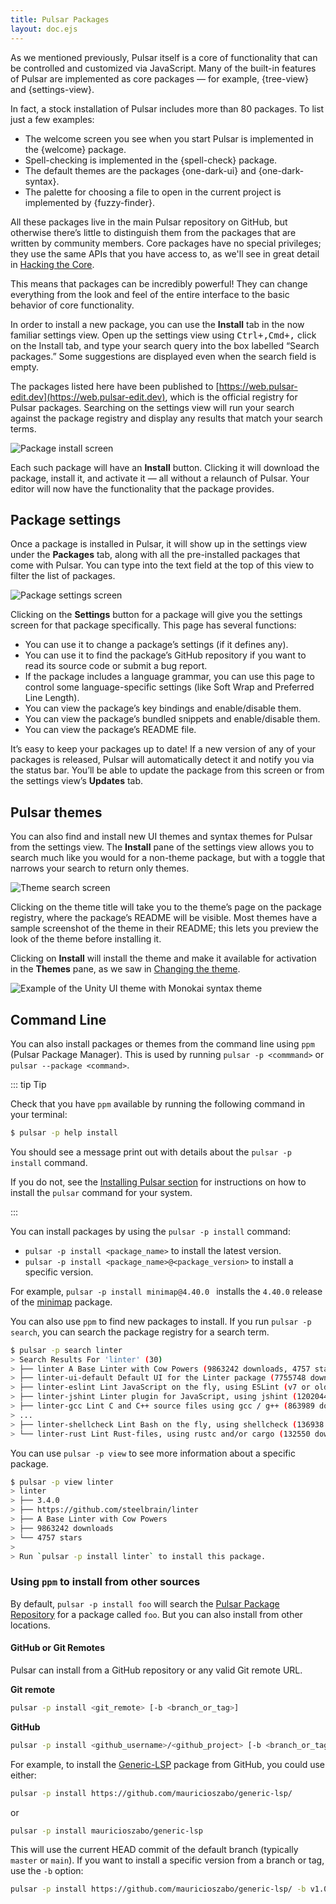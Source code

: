 ```yaml
---
title: Pulsar Packages
layout: doc.ejs
---
```


As we mentioned previously, Pulsar itself is a core of functionality that can be controlled and customized via JavaScript. Many of the built-in features of Pulsar are implemented as core packages — for example, {tree-view} and {settings-view}.

In fact, a stock installation of Pulsar includes more than 80 packages. To list just a few examples:

* The welcome screen you see when you start Pulsar is implemented in the {welcome} package.
* Spell-checking is implemented in the {spell-check} package.
* The default themes are the packages {one-dark-ui} and {one-dark-syntax}.
* The palette for choosing a file to open in the current project is implemented by {fuzzy-finder}.

All these packages live in the main Pulsar repository on GitHub, but otherwise there’s little to distinguish them from the packages that are written by community members. Core packages have no special privileges; they use the same APIs that you have access to, as we'll see in great detail in [Hacking the Core](TODO).

This means that packages can be incredibly powerful! They can change everything from the look and feel of the entire interface to the basic behavior of core functionality.

In order to install a new package, you can use the **Install** tab in the now familiar settings view. Open up the settings view using <kbd class="platform-linux platform-win">Ctrl+,</kbd><kbd class="platform-mac">Cmd+,</kbd> click on the Install tab, and type your search query into the box labelled “Search packages.” Some suggestions are displayed even when the search field is empty.

The packages listed here have been published to [https://web.pulsar-edit.dev](https://web.pulsar-edit.dev), which is the official registry for Pulsar packages. Searching on the settings view will run your search against the package registry and display any results that match your search terms.

![Package install screen](/img/atom/packages-install.png "Package install screen") <!--TODO: Replace with Pulsar branded pictures-->

Each such package will have an **Install** button. Clicking it will download the package, install it, and activate it — all without a relaunch of Pulsar. Your editor will now have the functionality that the package provides.

## Package settings

Once a package is installed in Pulsar, it will show up in the settings view
under the **Packages** tab, along with all the pre-installed packages that come
with Pulsar. You can type into the text field at the top of this view to filter the list of packages.

![Package settings screen](/img/atom/package-specific-settings.png "Package settings screen")

Clicking on the **Settings** button for a package will give you the settings screen for that package specifically. This page has several functions:

* You can use it to change a package’s settings (if it defines any).
* You can use it to find the package’s GitHub repository if you want to read its source code or submit a bug report.
* If the package includes a language grammar, you can use this page to control some language-specific settings (like Soft Wrap and Preferred Line Length).
* You can view the package’s key bindings and enable/disable them.
* You can view the package’s bundled snippets and enable/disable them.
* You can view the package’s README file.

It’s easy to keep your packages up to date! If a new version of any of your packages is released, Pulsar will automatically detect it and notify you via the status bar. You’ll be able to update the package from this screen or from the settings view’s **Updates** tab.

## Pulsar themes

You can also find and install new UI themes and syntax themes for Pulsar from the settings view. The **Install** pane of the settings view allows you to search much like you would for a non-theme package, but with a toggle that narrows your search to return only themes.

![Theme search screen](/img/atom/themes.png "Theme search screen")

Clicking on the theme title will take you to the theme’s page on the package registry, where the package’s README will be visible. Most themes have a sample screenshot of the theme in their README; this lets you preview the look of the theme before installing it.

Clicking on **Install** will install the theme and make it available for activation in the **Themes** pane, as we saw in [Changing the theme](/using-pulsar/pulsar-basics/#changing-the-theme).

![Example of the Unity UI theme with Monokai syntax theme](/img/atom/unity-theme.png "Example of the Unity UI theme with Monokai syntax theme")

## Command Line

You can also install packages or themes from the command line using `ppm` (Pulsar Package Manager). This is used by running `pulsar -p <commmand>` or `pulsar --package <command>`.

::: tip Tip

Check that you have `ppm` available by running the following command in your terminal:

```sh
$ pulsar -p help install
```

You should see a message print out with details about the `pulsar -p install` command.

If you do not, see the [Installing Pulsar section](../../getting-started#installing-pulsar) for instructions on how to install the `pulsar` command for your system.

:::

You can install packages by using the `pulsar -p install` command:

- `pulsar -p install <package_name>` to install the latest version.
- `pulsar -p install <package_name>@<package_version>` to install a specific version.

For example, `pulsar -p install minimap@4.40.0 ` installs the `4.40.0` release of the [minimap](https://web.pulsar-edit.dev/packages/minimap) package.

You can also use `ppm` to find new packages to install. If you run
`pulsar -p search`, you can search the package registry for a search term.

```sh
$ pulsar -p search linter
> Search Results For 'linter' (30)
> ├── linter A Base Linter with Cow Powers (9863242 downloads, 4757 stars)
> ├── linter-ui-default Default UI for the Linter package (7755748 downloads, 1201 stars)
> ├── linter-eslint Lint JavaScript on the fly, using ESLint (v7 or older) (2418043 downloads, 1660 stars)
> ├── linter-jshint Linter plugin for JavaScript, using jshint (1202044 downloads, 1271 stars)
> ├── linter-gcc Lint C and C++ source files using gcc / g++ (863989 downloads, 194 stars)
> ...
> ├── linter-shellcheck Lint Bash on the fly, using shellcheck (136938 downloads, 280 stars)
> └── linter-rust Lint Rust-files, using rustc and/or cargo (132550 downloads, 91 stars)
```

You can use `pulsar -p view` to see more information about a specific package.

```sh
$ pulsar -p view linter
> linter
> ├── 3.4.0
> ├── https://github.com/steelbrain/linter
> ├── A Base Linter with Cow Powers
> ├── 9863242 downloads
> └── 4757 stars
>
> Run `pulsar -p install linter` to install this package.
```

### Using `ppm` to install from other sources

By default, `pulsar -p install foo` will search the [Pulsar Package Repository](https://web.pulsar-edit.dev/) for a package called `foo`. But you can also install from other locations.

#### GitHub or Git Remotes

Pulsar can install from a GitHub repository or any valid Git remote URL.

**Git remote**
```sh
pulsar -p install <git_remote> [-b <branch_or_tag>]
```

**GitHub**  
```sh
pulsar -p install <github_username>/<github_project> [-b <branch_or_tag>]
```

For example, to install the [Generic-LSP](https://github.com/mauricioszabo/generic-lsp/)
package from GitHub, you could use either:

```sh
pulsar -p install https://github.com/mauricioszabo/generic-lsp/
```

or

```sh
pulsar -p install mauricioszabo/generic-lsp
```

This will use the current HEAD commit of the default branch (typically `master` or `main`). If you want to install a specific version from a branch or tag, use the `-b` option:

```sh
pulsar -p install https://github.com/mauricioszabo/generic-lsp/ -b v1.0.3
```
